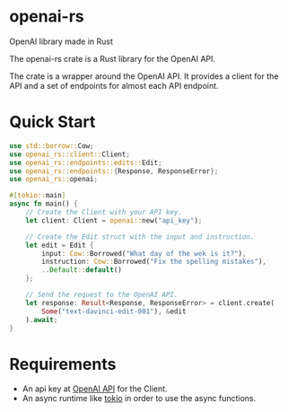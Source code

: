 # openai-rs
OpenAI library made in Rust

 The openai-rs crate is a Rust library for the OpenAI API.

 The crate is a wrapper around the OpenAI API. It provides a client for the API and a set of
 endpoints for almost each API endpoint.

 # Quick Start
 ```rust
 use std::borrow::Cow;
 use openai_rs::client::Client;
 use openai_rs::endpoints::edits::Edit;
 use openai_rs::endpoints::{Response, ResponseError};
 use openai_rs::openai;

 #[tokio::main]
 async fn main() {
     // Create the Client with your API key.
     let client: Client = openai::new("api_key");

     // Create the Edit struct with the input and instruction.
     let edit = Edit {
         input: Cow::Borrowed("What day of the wek is it?"),
         instruction: Cow::Borrowed("Fix the spelling mistakes"),
         ..Default::default()
     };

     // Send the request to the OpenAI API.
     let response: Result<Response, ResponseError> = client.create(
         Some("text-davinci-edit-001"), &edit
     ).await;
 }
 ```

 # Requirements
 * An api key at [OpenAI API](https://openai.com/api-docs/) for the Client.
 * An async runtime like [tokio](https://tokio.rs) in order to use the async functions.
